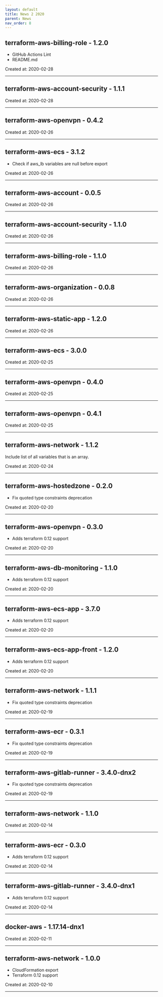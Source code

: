 ```yaml
---
layout: default
title: News 2 2020
parent: News
nav_order: 8
---
```




## terraform-aws-billing-role - 1.2.0
- GitHub Actions Lint
- README.md

Created at: 2020-02-28

---


## terraform-aws-account-security - 1.1.1


Created at: 2020-02-28

---


## terraform-aws-openvpn - 0.4.2


Created at: 2020-02-26

---


## terraform-aws-ecs - 3.1.2
- Check if aws_lb variables are null before export

Created at: 2020-02-26

---


## terraform-aws-account - 0.0.5


Created at: 2020-02-26

---


## terraform-aws-account-security - 1.1.0


Created at: 2020-02-26

---


## terraform-aws-billing-role - 1.1.0


Created at: 2020-02-26

---


## terraform-aws-organization - 0.0.8


Created at: 2020-02-26

---


## terraform-aws-static-app - 1.2.0


Created at: 2020-02-26

---


## terraform-aws-ecs - 3.0.0


Created at: 2020-02-25

---


## terraform-aws-openvpn - 0.4.0


Created at: 2020-02-25

---


## terraform-aws-openvpn - 0.4.1


Created at: 2020-02-25

---


## terraform-aws-network - 1.1.2
Include list of all variables that is an array.

Created at: 2020-02-24

---


## terraform-aws-hostedzone - 0.2.0
- Fix quoted type constraints deprecation

Created at: 2020-02-20

---


## terraform-aws-openvpn - 0.3.0
- Adds terraform 0.12 support

Created at: 2020-02-20

---


## terraform-aws-db-monitoring - 1.1.0
- Adds terraform 0.12 support

Created at: 2020-02-20

---


## terraform-aws-ecs-app - 3.7.0
- Adds terraform 0.12 support

Created at: 2020-02-20

---


## terraform-aws-ecs-app-front - 1.2.0
- Adds terraform 0.12 support

Created at: 2020-02-20

---


## terraform-aws-network - 1.1.1
- Fix quoted type constraints deprecation

Created at: 2020-02-19

---


## terraform-aws-ecr - 0.3.1
- Fix quoted type constraints deprecation

Created at: 2020-02-19

---


## terraform-aws-gitlab-runner - 3.4.0-dnx2
- Fix quoted type constraints deprecation

Created at: 2020-02-19

---


## terraform-aws-network - 1.1.0


Created at: 2020-02-14

---


## terraform-aws-ecr - 0.3.0
- Adds terraform 0.12 support

Created at: 2020-02-14

---


## terraform-aws-gitlab-runner - 3.4.0-dnx1
- Adds terraform 0.12 support

Created at: 2020-02-14

---


## docker-aws - 1.17.14-dnx1


Created at: 2020-02-11

---


## terraform-aws-network - 1.0.0
- CloudFormation export
- Terraform 0.12 support

Created at: 2020-02-10

---

